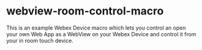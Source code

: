 # webview-room-control-macro
This is an example Webex Device macro which lets you control an open your own Web App as a WebView on your Webex Device and control it from your in room touch device.
